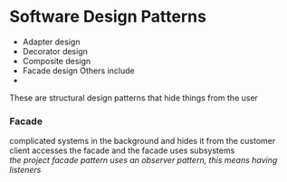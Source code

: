 # Software Design Patterns
- Adapter design
- Decorator design
- Composite design
- Facade design
Others include
- 

These are structural design patterns that hide things from the user  
### Facade
complicated systems in the background and hides it from the customer  
client accesses the facade and the facade uses subsystems  
*the project facade pattern uses an observer pattern, this means having listeners*
